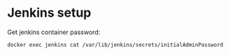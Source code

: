 Jenkins setup
=============


Get jenkins container password:
```
docker exec jenkins cat /var/lib/jenkins/secrets/initialAdminPassword
```
